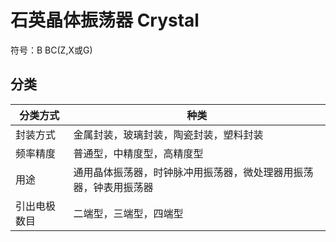 # 石英晶体振荡器 Crystal
符号：B BC(Z,X或G)

## 分类
| 分类方式    | 种类                                                    |
|------------|--------------------------------------------------------|
| 封装方式    | 金属封装，玻璃封装，陶瓷封装，塑料封装                        |
| 频率精度    | 普通型，中精度型，高精度型                                  |
| 用途        | 通用晶体振荡器，时钟脉冲用振荡器，微处理器用振荡器，钟表用振荡器 |
| 引出电极数目 | 二端型，三端型，四端型                                     |

